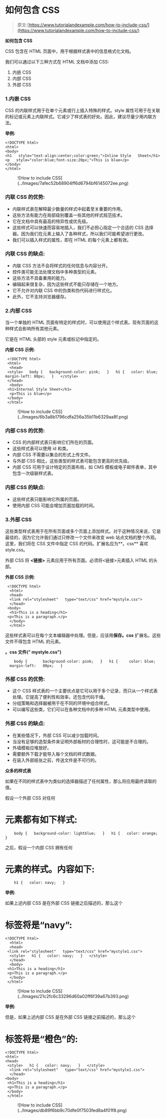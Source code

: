 # 如何包含 CSS

> 原文:[https://www.tutorialandexample.com/how-to-include-css/](https://www.tutorialandexample.com/how-to-include-css/)

**如何包含 CSS**

CSS 包含在 HTML 页面中，用于根据样式表中的信息格式化文档。

我们可以通过以下三种方式在 HTML 文档中添加 CSS:

1.  内嵌 CSS
2.  内部 CSS
3.  外部 CSS

### 1.内嵌 CSS

CSS 的内联样式用于在单个元素或行上插入特殊的样式。style 属性可用于在关联的标记或元素上内联样式。它减少了样式表的好处。因此，建议尽量少用内联方法。

**举例:**

```
<!DOCTYPE html> 
<html> 
<body>  
<h1   style="text-align:center;color:green;">Inline Style   Sheet</h1> 
<p   style="color:blue;font-size:20px;">This is blue</p>
</body> 
</html>    
```

<figure class="wp-block-image size-large">![How to include CSS](../Images/7afec52b68904ff6d6794bf6145072ee.png)</figure>

### 内联 CSS 的优势:

*   内联样式表在解释最少数量的样式中起着至关重要的作用。
*   这些方法有能力在局部级别覆盖一些其他的样式规范技术。
*   它在文档中具有最高的特异性或优先级。
*   这些样式可以快速而容易地插入，我们不必担心指定一个合适的 CSS 选择器。因为我们在元素上输入了各种样式，所以我们可能希望进行更改。
*   我们可以插入样式的属性，即在 HTML 的每个元素上都有效。

### 内联 CSS 的缺点:

*   内联 CSS 方法不会将样式的任何信息与内容分开。
*   控件类可能无法处理文档中多种类型的元素。
*   这些方法不具备重用的能力。
*   编辑起来很复杂，因为这些样式不能只存储在一个地方。
*   它不允许对内联 CSS 中的伪类和伪代码进行样式化。
*   此外，它不支持浏览器缓存。

### 2.内部 CSS

当一个单独的 HTML 页面有特定的样式时，可以使用这个样式表。现有页面的这种样式会影响所有其他元素。

它是在 HTML 头部的 style 元素或标记中指定的。

**内部 CSS 示例:**

```
 <!DOCTYPE html>  
 <html> 
  <head>  
 <style>   body {   background-color: pink;   }   h1 {   color: blue;   margin-left: 80px;   }   </style>  
 </head> 
  <body>  
 <h1>Internal Style Sheet</h1> 
  <p>This is blue</p>  
 </body>  
 </html>     
```

<figure class="wp-block-image size-large">![How to include CSS](../Images/6b3a8b1796cdfa256a35b11b6329aa8f.png)</figure>

### 内部 CSS 的优势:

*   CSS 的内部样式表只影响它们所在的页面。
*   这些样式表可以使用 id 和类。
*   内部 CSS 不需要以集合的形式上传文件。
*   与外部 CSS 相比，这些类型的样式表可能包含更高的优先级。
*   内部 CSS 可用于设计特定的页面布局，如 CMS 模板或电子邮件表单，其中包含一次级联样式表。

### 内部 CSS 的缺点:

*   这些样式表只能影响它所属的页面。
*   使用内部 CSS 可能会增加页面加载的时间。

### 3.外部 CSS

这些类型样式表用于在所有页面或多个页面上添加样式。对于这种情况来说，它是最佳的，因为它允许我们通过只修改一个文件来改变 web 站点文档的整个外观。这里，我们将在 CSS 文件中指定 CSS 的代码。扩展名应为**。css** 喜欢 style.css。

外部 CSS 将 **<链接>** 元素应用于所有页面。必须将<链接>元素插入 HTML 的头部。

**外部 CSS 示例:**

```
 <!DOCTYPE html> 
  <html> 
  <head> 
  <link rel="stylesheet"   type="text/css" href="mystyle.css"> 
  </head>  
 <body> 
  <h1>This is a heading</h1>  
 <p>This is a paragraph.</p> 
  </body> 
  </html>    
```

这些样式表可以在每个文本编辑器中处理。但是，应该用**保存。css** 扩展名。这些文件不得包含 HTML 的元素。

**。css 文件(" mystyle.css")**

```
    body {       background-color: pink;   }   h1 {     color: blue;     margin-left:   80px;   }    
```

### 外部 CSS 的优势:

*   这个 CSS 样式表的一个主要优点是它可以用于多个记录，而只从一个样式表处理。它提高了便利性和效率，还包含代码干燥。
*   分组策略和选择器被用于在不同的环境中组合样式。
*   可以编写这些类，它们可以在各种文档中的多种 HTML 元素类型中使用。

### 外部 CSS 的缺点:

*   在某些情况下，外部 CSS 可以减少加载时间。
*   当没有足够的造型条件来证明外部板材的合理性时，这可能是不合理的。
*   外墙模板应堆放好。
*   需要额外下载才能导入每个文档的样式数据。
*   在装入外部纸张之前，传送文件是不可行的。

**众多的样式表**

如果在不同的样式表中为类似的选择器描述了任何属性，那么将应用最终读取的值。

假设一个外部 CSS 对任何

# 元素都有如下样式:

```
    body {   background-color: lightblue;   }   h1 {   color: orange;   }    
```

之后，假设一个内部 CSS 拥有任何

# 元素的样式。内容如下:

```
    h1 {   color: navy;   }    
```

**举例:**

如果上述内部 CSS 是在外部 CSS 链接之后描述的，那么这个

# 标签将是“navy”:

```
<!DOCTYPE html> 
  <html> 
  <head>  
 <link rel="stylesheet"   type="text/css" href="mystyle1.css"> 
  <style>   h1 {   color: navy;   }   </style> 
  </head> 
  <body>  
 <h1>This is a heading</h1>  
 <p>This is a paragraph.</p> 
  </body>  
 </html>   
```

<figure class="wp-block-image size-large">![How to include CSS](../Images/21c2fc6c33296d60a02ff6f39a67b393.png)</figure>

**举例:**

但是，如果上述内部 CSS 是在外部 CSS 链接之前描述的，那么这个

# 标签将是“橙色”的:

```
<!DOCTYPE html>   
<html>   
<head>  
 <style>   h1 {   color: navy;   }   </style> 
  <link rel="stylesheet"   type="text/css" href="mystyle1.css"> 
  </head>   
<body>  
 <h1>This is a heading</h1>  
 <p>This is a paragraph.</p>  
 </body>  
 </html>    
```

<figure class="wp-block-image size-large">![How to include CSS](../Images/db89f6bb9c70dfe0f7503fed8a4f01f8.png)</figure>